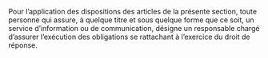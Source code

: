 Pour l’application des dispositions des articles de la présente section, toute personne qui assure, à quelque titre et sous quelque forme que ce soit, un service d’information ou de communication, désigne un responsable chargé d’assurer l’exécution des obligations se rattachant à l’exercice du droit de réponse.